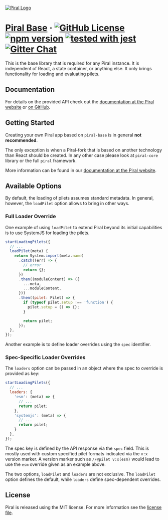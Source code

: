 [![Piral Logo](https://github.com/smapiot/piral/raw/main/docs/assets/logo.png)](https://piral.io)

# [Piral Base](https://piral.io) &middot; [![GitHub License](https://img.shields.io/badge/license-MIT-blue.svg)](https://github.com/smapiot/piral/blob/main/LICENSE) [![npm version](https://img.shields.io/npm/v/piral-base.svg?style=flat)](https://www.npmjs.com/package/piral-base) [![tested with jest](https://img.shields.io/badge/tested_with-jest-99424f.svg)](https://jestjs.io) [![Gitter Chat](https://badges.gitter.im/gitterHQ/gitter.png)](https://gitter.im/piral-io/community)

This is the base library that is required for any Piral instance. It is independent of React, a state container, or anything else. It only brings functionality for loading and evaluating pilets.

## Documentation

For details on the provided API check out the [documentation at the Piral website](https://docs.piral.io) or [on GitHub](https://github.com/smapiot/piral/tree/main/docs).

## Getting Started

Creating your own Piral app based on `piral-base` is in general **not recommended**.

The only exception is when a Piral-fork that is based on another technology than React should be created. In any other case please look at `piral-core` library or the full `piral` framework.

More information can be found in our [documentation at the Piral website](https://docs.piral.io).

## Available Options

By default, the loading of pilets assumes standard metadata. In general, however, the `loadPilet` option allows to bring in other ways.

### Full Loader Override

One example of using `loadPilet` to extend Piral beyond its initial capabilities is to use SystemJS for loading the pilets.

```js
startLoadingPilets({
  // ...
  loadPilet(meta) {
    return System.import(meta.name)
      .catch((err) => {
        // error
        return {};
      })
      .then((moduleContent) => ({
        ...meta,
        ...moduleContent,
      }))
      .then((pilet: Pilet) => {
        if (typeof pilet.setup !== 'function') {
          pilet.setup = () => {};
        }

        return pilet;
      });
  },
});
```

Another example is to define loader overrides using the `spec` identifier.

### Spec-Specific Loader Overrides

The `loaders` option can be passed in an object where the spec to override is provided as key:

```js
startLoadingPilets({
  // ...
  loaders: {
    'esm': (meta) => {
      // ...
      return pilet;
    },
    'systemjs': (meta) => {
      // ...
      return pilet;
    }
  },
});
```

The spec key is defined by the API response via the `spec` field. This is mostly used with custom specified pilet formats indicated via the `v:x` version marker. A version marker such as `//@pilet v:x(esm)` would lead to use the `esm` override given as an example above.

The two options, `loadPilet` and `loaders` are not exclusive. The `loadPilet` option defines the default, while `loaders` define spec-dependent overrides.

## License

Piral is released using the MIT license. For more information see the [license file](./LICENSE).
